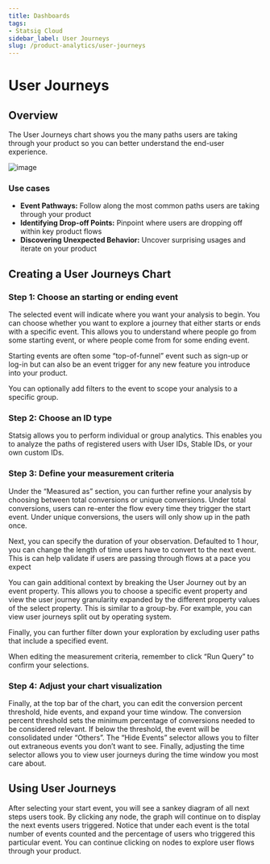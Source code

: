 ```yaml
---
title: Dashboards
tags:
- Statsig Cloud 
sidebar_label: User Journeys
slug: /product-analytics/user-journeys
---
```


# User Journeys

## Overview

The User Journeys chart shows you the many paths users are taking through your product so you can better understand the end-user experience. 

![image](https://github.com/user-attachments/assets/75660cfc-c0cd-4114-8f99-34c0df67728e)


### Use cases

- **Event Pathways:** Follow along the most common paths users are taking through your product
- **Identifying Drop-off Points:** Pinpoint where users are dropping off within key product flows
- **Discovering Unexpected Behavior:** Uncover surprising usages and iterate on your product

## Creating a User Journeys Chart

### Step 1: Choose an starting or ending event

The selected event will indicate where you want your analysis to begin. You can choose whether you want to explore a journey that either starts or ends with a specific event. This allows you to understand where people go from some starting event, or where people come from for some ending event. 

Starting events are often some “top-of-funnel” event such as sign-up or log-in but can also be an event trigger for any new feature you introduce into your product. 

You can optionally add filters to the event to scope your analysis to a specific group.

### Step 2: Choose an ID type

Statsig allows you to perform individual or group analytics. This enables you to analyze the paths of registered users with User IDs, Stable IDs, or your own custom IDs. 

### Step 3: Define your measurement criteria

Under the “Measured as” section, you can further refine your analysis by choosing between total conversions or unique conversions. Under total conversions, users can re-enter the flow every time they trigger the start event. Under unique conversions, the users will only show up in the path once. 

Next, you can specify the duration of your observation. Defaulted to 1 hour, you can change the length of time users have to convert to the next event. This is can help validate if users are passing through flows at a pace you expect

You can gain additional context by breaking the User Journey out by an event property. This allows you to choose a specific event property and view the user journey granularity expanded by the different property values of the select property. This is similar to a group-by. For example, you can view user journeys split out by operating system.  

Finally, you can further filter down your exploration by excluding user paths that include a specified event. 

When editing the measurement criteria, remember to click “Run Query” to confirm your selections. 

### Step 4: Adjust your chart visualization

Finally, at the top bar of the chart, you can edit the conversion percent threshold, hide events, and expand your time window. The conversion percent threshold sets the minimum percentage of conversions needed to be considered relevant. If below the threshold, the event will be consolidated under “Others”. The “Hide Events” selector allows you to filter out extraneous events you don’t want to see. Finally, adjusting the time selector allows you to view user journeys during the time window you most care about. 

## Using User Journeys

After selecting your start event, you will see a sankey diagram of all next steps users took. By clicking any node, the graph will continue on to display the next events users triggered. Notice that under each event is the total number of events counted and the percentage of users who triggered this particular event. You can continue clicking on nodes to explore user flows through your product.
